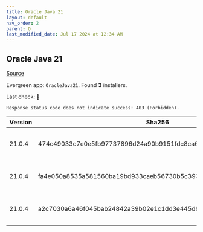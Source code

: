 ```yaml
---
title: Oracle Java 21
layout: default
nav_order: 2
parent: O
last_modified_date: Jul 17 2024 at 12:34 AM
---
```


## Oracle Java 21

[Source](https://www.oracle.com/java/technologies/downloads/#java21)

Evergreen app: `OracleJava21`. Found **3** installers.

Last check: 🔴
```
Response status code does not indicate success: 403 (Forbidden).
```

| Version | Sha256                                                           | Type | URI                                                                                                                                            |
| ------- | ---------------------------------------------------------------- | ---- | ---------------------------------------------------------------------------------------------------------------------------------------------- |
| 21.0.4  | 474c49033c7e0e5fb97737896d24a90b9151fdc8ca64f55f188e4db3fcf84dcf | exe  | [https://download.oracle.com/java/21/latest/jdk-21_windows-x64_bin.exe](https://download.oracle.com/java/21/latest/jdk-21_windows-x64_bin.exe) |
| 21.0.4  | fa4e050a8535a581560ba19bd933caeb56730b5c3936180f3eb36cf0d69286af | msi  | [https://download.oracle.com/java/21/latest/jdk-21_windows-x64_bin.msi](https://download.oracle.com/java/21/latest/jdk-21_windows-x64_bin.msi) |
| 21.0.4  | a2c7030a6a46f045bab24842a39b02e1c1dd3e445d8e2422c25e59fdbc427a73 | zip  | [https://download.oracle.com/java/21/latest/jdk-21_windows-x64_bin.zip](https://download.oracle.com/java/21/latest/jdk-21_windows-x64_bin.zip) |
